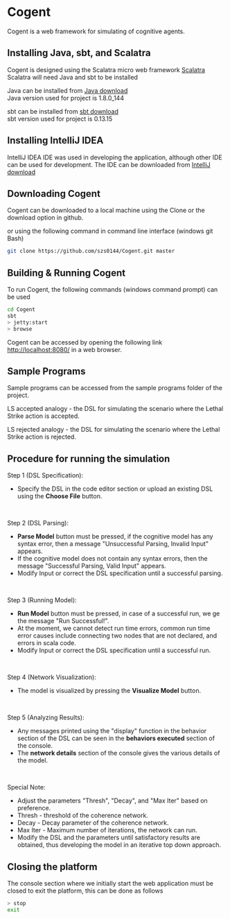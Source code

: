 # Cogent #

Cogent is a web framework for simulating of cognitive agents.

## Installing Java, sbt, and Scalatra ##
Cogent is designed using the Scalatra micro web framework [Scalatra](http://scalatra.org/) <br/>
Scalatra will need Java and sbt to be installed <br/>

Java can be installed from [Java download](http://www.oracle.com/technetwork/java/javase/downloads/jdk8-downloads-2133151.html) <br/>
Java version used for project is 1.8.0_144 <br/>

sbt can be installed from [sbt download](https://www.scala-sbt.org/download.html) <br/>
sbt version used for project is 0.13.15 <br/>

## Installing IntelliJ IDEA ##
IntelliJ IDEA IDE was used in developing the application, although other IDE can be used for development.
The IDE can be downloaded from [IntelliJ download](https://www.jetbrains.com/idea/download/)

## Downloading Cogent ##
Cogent can be downloaded to a local machine using the Clone or the download option in github. <br/>

or using the following command in command line interface (windows git Bash)<br/>

```sh
git clone https://github.com/szs0144/Cogent.git master
```

## Building & Running Cogent ##
To run Cogent, the following commands (windows command prompt) can be used

```sh
cd Cogent
sbt
> jetty:start
> browse
```
Cogent can be accessed by opening the following link [http://localhost:8080/](http://localhost:8080/) in a web browser.

## Sample Programs ##
Sample programs can be accessed from the sample programs folder of the project.

LS accepted analogy - the DSL for simulating the scenario where the Lethal Strike action is accepted. <br/>

LS rejected analogy - the DSL for simulating the scenario where the Lethal Strike action is rejected. <br/>

## Procedure for running the simulation ##
Step 1 (DSL Specification): 
* Specify the DSL in the code editor section or upload an existing DSL using the **Choose File** button. <br/>

<br/>

Step 2 (DSL Parsing):
* **Parse Model** button must be pressed, if the cognitive model has any syntax error, then a message "Unsuccessful Parsing, Invalid Input" appears.<br/>
* If the cognitive model does not contain any syntax errors, then the message "Successful Parsing, Valid Input" appears.<br/>
* Modify Input or correct the DSL specification until a successful parsing.<br/>

<br/>

Step 3 (Running Model): 
* **Run Model** button must be pressed, in case of a successful run, we ge the message "Run Successful!".<br/>
* At the moment, we cannot detect run time errors, common run time error causes include connecting two nodes that are not declared, and errors in scala code.<br/>
* Modify Input or correct the DSL specification until a successful run.<br/>

<br/>

Step 4 (Network Visualization):
* The model is visualized by pressing the **Visualize Model** button.<br/>

<br/>

Step 5 (Analyzing Results):
* Any messages printed using the "display" function in the behavior section of the DSL can be seen in the **behaviors executed** section of the console.<br/>
* The **network details** section of the console gives the various details of the model.<br/>

<br/>

Special Note:
* Adjust the parameters "Thresh", "Decay", and "Max Iter" based on preference.<br/>
* Thresh - threshold of the coherence network.<br/>
* Decay  - Decay parameter of the coherence network.<br/>
* Max Iter - Maximum number of iterations, the network can run.<br/>
* Modify the DSL and the parameters until satisfactory results are obtained, thus developing the model in an iterative top down approach.<br/>

## Closing the platform ##
The console section where we initially start the web application must be closed to exit the platform, this can be done as follows<br/>

```sh
> stop
exit
```